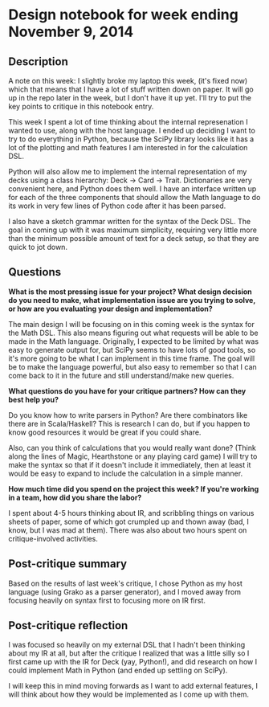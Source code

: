 # Design notebook for week ending November 9, 2014

## Description

A note on this week: I slightly broke my laptop this week, (it's fixed now)
which that means that I have a lot of stuff written down on paper. It will go
up in the repo later in the week, but I don't have it up yet. I'll try to put
the key points to critique in this notebook entry.

This week I spent a lot of time thinking about the internal represenation I
wanted to use, along with the host language. I ended up deciding I want to try
to do everything in Python, because the SciPy library looks like it has a lot
of the plotting and math features I am interested in for the calculation DSL.

Python will also allow me to implement the internal representation of my decks
using a class hierarchy: Deck -> Card -> Trait. Dictionaries are very
convenient here, and Python does them well. I have an interface written up for
each of the three components that should allow the Math language to do its work
in very few lines of Python code after it has been parsed.

I also have a sketch grammar written for the syntax of the Deck DSL. The goal
in coming up with it was maximum simplicity, requiring very little more than
the minimum possible amount of text for a deck setup, so that they are quick to
jot down.

## Questions

**What is the most pressing issue for your project? What design decision do
you need to make, what implementation issue are you trying to solve, or how
are you evaluating your design and implementation?**

The main design I will be focusing on in this coming week is the syntax for the
Math DSL. This also means figuring out what requests will be able to be made in
the Math language. Originally, I expected to be limited by what was easy to
generate output for, but SciPy seems to have lots of good tools, so it's more
going to be what I can implement in this time frame. The goal will be to make
the language powerful, but also easy to remember so that I can come back to it
in the future and still understand/make new queries.

**What questions do you have for your critique partners? How can they best help
you?**

Do you know how to write parsers in Python? Are there combinators like there
are in Scala/Haskell? This is research I can do, but if you happen to know good
resources it would be great if you could share.

Also, can you think of calculations that you would really want done? (Think
along the lines of Magic, Hearthstone or any playing card game) I will try to
make the syntax so that if it doesn't include it immediately, then at least it
would be easy to expand to include the calculation in a simple manner.


**How much time did you spend on the project this week? If you're working in a
team, how did you share the labor?**

I spent about 4-5 hours thinking about IR, and scribbling things on various
sheets of paper, some of which got crumpled up and thown away (bad, I know, but
I was mad at them). There was also about two hours spent on critique-involved
activities.


## Post-critique summary

Based on the results of last week's critique, I chose Python as my host language (using Grako as a parser generator), and I moved away from focusing heavily on syntax first to focusing more on IR first.

## Post-critique reflection

I was focused so heavily on my external DSL that I hadn't been thinking about my IR at all, but after the critique I realized that was a little silly so I first came up with the IR for Deck (yay, Python!), and did research on how I could implement Math in Python (and ended up settling on SciPy).

I will keep this in mind moving forwards as I want to add external features, I will think about how they would be implemented as I come up with them.

